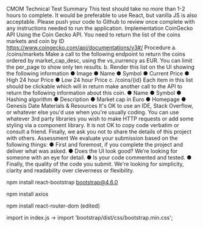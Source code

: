 CMOM Technical Test
Summary
This test should take no more than 1-2 hours to complete. It would be preferable to use
React, but vanilla JS is also acceptable. Please push your code to Github to review once
complete with any instructions needed to run the application.
Implementation
CoinGecko API
Using the Coin Gecko API. You need to return the list of the coins markets and coin by ID
https://www.coingecko.com/api/documentations/v3#/
Procedure
a. /coins/markets
Make a call to the following endpoint to return the coins ordered by market_cap_desc,
using the vs_currency as EUR. You can limit the per_page to show only ten results.
b. Render this list on the UI showing the following information
● Image
● Name
● Symbol
● Current Price
● High 24 hour Price
● Low 24 hour Price
c. /coins/{id}
Each item in this list should be clickable which will in return make another call to the API
to return the following information about this coin.
● Name
● Symbol
● Hashing algorithm
● Description
● Market cap in Euro
● Homepage
● Genesis Date
Materials & Resources
It's OK to use an IDE, Stack Overflow, or whatever else you'd use when you're usually coding.
You can use whatever 3rd party libraries you wish to make HTTP requests or add some styling
via a component library. It is not OK to copy code verbatim or consult a friend. Finally, we ask you
not to share the details of this project with others.
Assessment
We evaluate your submission based on the following things:
● First and foremost, if you complete the project and deliver what was asked.
● Does the UI look good? We’re looking for someone with an eye for detail.
● Is your code commented and tested.
● Finally, the quality of the code you submit. We're looking for simplicity, clarity and
readability over cleverness or flexibility.

npm install react-bootstrap bootstrap@4.6.0

npm install axios

npm install react-router-dom
(edited)

import in index.js -> import 'bootstrap/dist/css/bootstrap.min.css';

